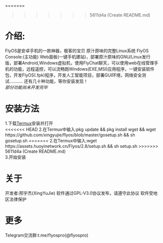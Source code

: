 
=======
>>>>>>> 5611d4a (Create README.md)
# <h1>介绍:</h1>
FlyOS是安卓手机的一款神器，极客的宝贝
原汁原味的完整Linux系统
FlyOS Console:(主功能)
Web面板(一键手机建站)，部署原汁原味的GNU/Linux发行版，部署Android,Windows虚拟机，使用FlyChat聊天，可以使用web在线管理手机的功能，远程遥控，可以流畅跑Windows(EXE,MSI)应用程序，一键安装软件包，开发FlyOS(.fpk)程序，开发人工智能项目，部署GUI环境，网络安全测试...........
还有几十种功能，等你安装发现！
<br>
*部分功能尚未开发完毕*
<br>
<h1>安装方法</h1>
1.下载<a href=http://f-droid.org/en/packages/com.termux/>Termux</a>安装并打开
<br>
<<<<<<< HEAD
2.在Termux中输入:pkg update && pkg install wget && wget https://github.com/xingyujie/flyos/blob/master/gosetup.sh && sh gosetup.sh
=======
2.在Termux中输入:wget https://assets.huoyinetwork.cn/Flyos/2.8/setup.sh && sh setup.sh
>>>>>>> 5611d4a (Create README.md)
<br>
3.开始安装
<h1>关于</h1>
开发者:邢宇杰(XingYuJie)
软件通过GPL-V3.0协议发布，请遵守此协议
软件受地区法律保护
<h1>更多</h1>
Telegram交流群:t.me/flyospro(@flyospro)

